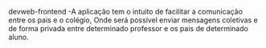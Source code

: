 devweb-frontend -A aplicação tem o intuito de facilitar a comunicação entre os pais e o colégio, Onde será possível enviar mensagens coletivas e de forma privada entre determinado professor e os pais de determinado aluno.
